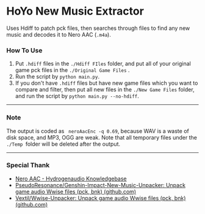 # HoYo New Music Extractor

Uses Hdiff to patch pck files, then searches through files to find any new music and decodes it to Nero AAC (`.m4a`).

### How To Use

1. Put `.hdiff` files in the `./Hdiff FIles` folder, and put all of your original game pck files in the `./Original Game Files` .
2. Run the script by `python main.py`.
3. If you don't have `.hdiff` files but have new game files which you want to compare and filter, then put all new files in the `./New Game Files` folder, and run the script by `python main.py --no-hdiff`.

---

### Note

The output is coded as ` neroAacEnc -q 0.69`, because WAV is a waste of disk space, and MP3, OGG are weak. Note that all temporary files under the  `./Temp `folder will be deleted after the output.

---

### Special Thank

- [Nero AAC - Hydrogenaudio Knowledgebase](https://wiki.hydrogenaud.io/index.php?title=Nero_AAC#neroAacEnc)
- [PseudoResonance/Genshin-Impact-New-Music-Unpacker: Unpack game audio Wwise files (pck, bnk) (github.com)](https://github.com/PseudoResonance/Genshin-Impact-New-Music-Unpacker)
- [Vextil/Wwise-Unpacker: Unpack game audio Wwise files (pck, bnk) (github.com)](https://github.com/Vextil/Wwise-Unpacker)
